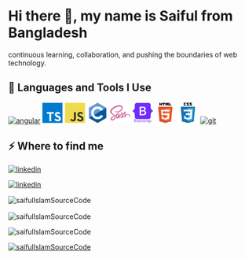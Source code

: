 <h1> Hi there 👋, my name is Saiful from Bangladesh</h1>
<p>continuous learning, collaboration, and pushing the boundaries of web technology.</p>
<h2>🚀 Languages and Tools I Use</h2>
<p><a target="_blank" href="https://angular.io/assets/images/logos/angular/angular.svg" style="display: inline-block;"><img src="https://angular.io/assets/images/logos/angular/angular.svg" alt="angular" width="42" height="42" /></a>
<a target="_blank" href="https://raw.githubusercontent.com/devicons/devicon/master/icons/typescript/typescript-original.svg" style="display: inline-block;"><img src="https://raw.githubusercontent.com/devicons/devicon/master/icons/typescript/typescript-original.svg" alt="typescript" width="42" height="42" /></a>
<a target="_blank" href="https://raw.githubusercontent.com/devicons/devicon/master/icons/javascript/javascript-original.svg" style="display: inline-block;"><img src="https://raw.githubusercontent.com/devicons/devicon/master/icons/javascript/javascript-original.svg" alt="javascript" width="42" height="42" /></a>
<a target="_blank" href="https://raw.githubusercontent.com/devicons/devicon/master/icons/c/c-original.svg" style="display: inline-block;"><img src="https://raw.githubusercontent.com/devicons/devicon/master/icons/c/c-original.svg" alt="c" width="42" height="42" /></a>
<a target="_blank" href="https://raw.githubusercontent.com/devicons/devicon/master/icons/sass/sass-original.svg" style="display: inline-block;"><img src="https://raw.githubusercontent.com/devicons/devicon/master/icons/sass/sass-original.svg" alt="sass" width="42" height="42" /></a>
<a target="_blank" href="https://raw.githubusercontent.com/devicons/devicon/master/icons/bootstrap/bootstrap-plain-wordmark.svg" style="display: inline-block;"><img src="https://raw.githubusercontent.com/devicons/devicon/master/icons/bootstrap/bootstrap-plain-wordmark.svg" alt="bootstrap" width="42" height="42" /></a>
<a target="_blank" href="https://raw.githubusercontent.com/devicons/devicon/master/icons/html5/html5-original-wordmark.svg" style="display: inline-block;"><img src="https://raw.githubusercontent.com/devicons/devicon/master/icons/html5/html5-original-wordmark.svg" alt="html5" width="42" height="42" /></a>
<a target="_blank" href="https://raw.githubusercontent.com/devicons/devicon/master/icons/css3/css3-original-wordmark.svg" style="display: inline-block;"><img src="https://raw.githubusercontent.com/devicons/devicon/master/icons/css3/css3-original-wordmark.svg" alt="css3" width="42" height="42" /></a>
<a target="_blank" href="https://www.vectorlogo.zone/logos/git-scm/git-scm-icon.svg" style="display: inline-block;"><img src="https://www.vectorlogo.zone/logos/git-scm/git-scm-icon.svg" alt="git" width="42" height="42" /></a></p>
<h2>⚡️ Where to find me</h2>

<p><a target="_blank" href="https://www.linkedin.com/in/saifulislam-dev/" style="display: inline-block;"><img src="https://img.freepik.com/premium-photo/round-linkedin-logo-isolated-white-background_469489-1046.jpg?semt=ais_hybrid&w=740" alt="linkedin" /></a></p>

<p><a target="_blank" href="https://leetcode.com/u/saifulWebDev/" style="display: inline-block;"><img src="https://upload.wikimedia.org/wikipedia/commons/1/19/LeetCode_logo_black.png?style=for-the-badge&logo=linkedin&logoColor=white&color=%230a77b6" alt="linkedin" /></a></p>

<p><img align="center" src="https://github-readme-stats.vercel.app/api?username=saifulIslamSourceCode&show_icons=true&locale=en" alt="saifulIslamSourceCode" /></p>
<p><img align="center" src="https://github-readme-streak-stats.herokuapp.com/?user=saifulIslamSourceCode&" alt="saifulIslamSourceCode" /></p>
<p><img src="https://github-readme-stats.vercel.app/api/top-langs?username=saifulIslamSourceCode&show_icons=true&locale=en&layout=compact" alt="saifulIslamSourceCode" /></p>
<p><a href="https://github.com/ryo-ma/github-profile-trophy"><img src="https://github-profile-trophy.vercel.app/?username=saifulIslamSourceCode" alt="saifulIslamSourceCode" /></a></p>

